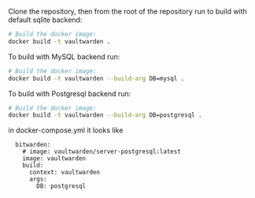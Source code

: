 Clone the repository, then from the root of the repository run to build with default sqlite backend:

```sh
# Build the docker image:
docker build -t vaultwarden .
```

To build with MySQL backend run:
```sh
# Build the docker image:
docker build -t vaultwarden --build-arg DB=mysql .
``` 

To build with Postgresql backend run:
```sh
# Build the docker image:
docker build -t vaultwarden --build-arg DB=postgresql .
``` 
in docker-compose.yml it looks like
```...
  bitwarden:
    # image: vaultwarden/server-postgresql:latest
    image: vaultwarden
    build: 
      context: vaultwarden
      args: 
        DB: postgresql
```
